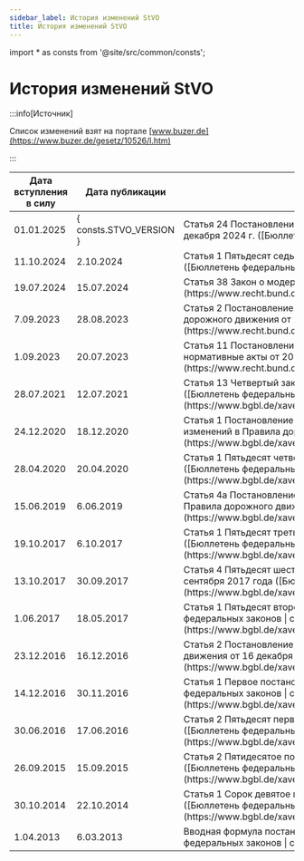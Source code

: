 ```yaml
---
sidebar_label: История изменений StVO
title: История изменений StVO
---
```


import * as consts from '@site/src/common/consts';

# История изменений StVO

:::info[Источник]

Список изменений взят на портале [www.buzer.de](https://www.buzer.de/gesetz/10526/l.htm)

:::

<table className="changes-table">
    <thead>
        <tr>
            <th>Дата вступления в силу</th>
            <th>Дата публикации</th>
            <th>Основание изменения</th>
            <th>Есть в переводе</th>
        </tr>
    </thead>
    <tbody>
        <tr>
            <td>01.01.2025</td>
            <td>{ consts.STVO_VERSION }</td>
            <td>Статья 24 Постановления об облегчении административной нагрузки для граждан, экономики и сокращения бюрократии
от 11 декабря 2024 г. ([Бюллетень федеральных законов | № 411](https://www.recht.bund.de/bgbl/1/2024/411/VO)).</td>
            <td>✅</td>
        </tr>
        <tr>
            <td>11.10.2024</td>
            <td>2.10.2024</td>
            <td>Статья 1 Пятьдесят седьмое постановление о внесении изменений в Правила дорожного движения от 2 октября
                2024 года ([Бюллетень федеральных законов | № 299](https://www.recht.bund.de/bgbl/1/2024/299/VO.html)).</td>
            <td>✅</td>
        </tr>
        <tr>
            <td>19.07.2024</td>
            <td>15.07.2024</td>
            <td>Статья 38 Закон о модернизации почтового права от 15 июля 2024 года ([Бюллетень федеральных законов | №
                236](https://www.recht.bund.de/bgbl/1/2024/236/VO.html)).</td>
            <td>✅</td>
        </tr>
        <tr>
            <td>7.09.2023</td>
            <td>28.08.2023</td>
            <td>Статья 2 Постановление о введении Регламента сопровождения транспортных средств и о внесении изменений в
                Правила дорожного движения от 28 августа 2023 года ([Бюллетень федеральных законов | № 236](https://www.recht.bund.de/bgbl/1/2023/236/VO)).</td>
            <td>✅</td>
        </tr>
        <tr>
            <td>1.09.2023</td>
            <td>20.07.2023</td>
            <td>Статья 11 Постановление о новой редакции Регламента регистрации транспортных средств и о внесении
                изменений в другие нормативные акты от 20 июля 2023 года ([Бюллетень федеральных законов | № 199](https://www.recht.bund.de/bgbl/1/2023/199/VO)).</td>
            <td>✅</td>
        </tr>
        <tr>
            <td>28.07.2021</td>
            <td>12.07.2021</td>
            <td>Статья 13 Четвертый закон о внесении изменений в Закон о дорожном движении и другие нормативные акты от
                12 июля 2021 года ([Бюллетень федеральных законов | стр. 3091](https://www.bgbl.de/xaver/bgbl/start.xav#__bgbl__%2F%2F*%5B%40attr_id%3D%27bgbl121s3091.pdf%27%5D__1732486722277)).</td>
            <td>✅</td>
        </tr>
        <tr>
            <td>24.12.2020</td>
            <td>18.12.2020</td>
            <td>Статья 1 Постановление о внесении изменений в Правила дорожного движения и Пятьдесят четвертое
                постановление о внесении изменений в Правила дорожного движения от 18 декабря 2020 года ([Бюллетень
                федеральных законов | стр. 3047](https://www.bgbl.de/xaver/bgbl/start.xav#__bgbl__%2F%2F*%5B%40attr_id%3D%27bgbl120s3047.pdf%27%5D__1732486963094)).</td>
            <td>✅</td>
        </tr>
        <tr>
            <td>28.04.2020</td>
            <td>20.04.2020</td>
            <td>Статья 1 Пятьдесят четвертое постановление о внесении изменений в Правила дорожного движения от 20
                апреля 2020 года ([Бюллетень федеральных законов | стр. 814](https://www.bgbl.de/xaver/bgbl/start.xav#__bgbl__%2F%2F*%5B%40attr_id%3D%27bgbl120s0814.pdf%27%5D__1732487020427)).</td>
            <td>✅</td>
        </tr>
        <tr>
            <td>15.06.2019</td>
            <td>6.06.2019</td>
            <td>Статья 4a Постановление об участии электрических малых транспортных средств в дорожном движении и о
                внесении изменений в Правила дорожного движения от 6 июня 2019 года ([Бюллетень федеральных законов |
                стр. 756](https://www.bgbl.de/xaver/bgbl/start.xav#__bgbl__%2F%2F*%5B%40attr_id%3D%27bgbl119s0756.pdf%27%5D__1732487052093)).</td>
            <td>✅</td>
        </tr>
        <tr>
            <td>19.10.2017</td>
            <td>6.10.2017</td>
            <td>Статья 1 Пятьдесят третье постановление о внесении изменений в Правила дорожного движения от 6 октября
                2017 года ([Бюллетень федеральных законов | стр. 3549](https://www.bgbl.de/xaver/bgbl/start.xav#__bgbl__%2F%2F*%5B%40attr_id%3D%27bgbl117s3549.pdf%27%5D__1732487084133)).</td>
            <td>✅</td>
        </tr>
        <tr>
            <td>13.10.2017</td>
            <td>30.09.2017</td>
            <td>Статья 4 Пятьдесят шестой закон об изменении уголовного законодательства – ответственность за незаконные
                автогонки от 30 сентября 2017 года ([Бюллетень федеральных законов | стр. 3532](https://www.bgbl.de/xaver/bgbl/start.xav#__bgbl__%2F%2F*%5B%40attr_id%3D%27bgbl117s3532.pdf%27%5D__1732487184555)).</td>
            <td>✅</td>
        </tr>
        <tr>
            <td>1.06.2017</td>
            <td>18.05.2017</td>
            <td>Статья 1 Пятьдесят второе постановление о внесении изменений в Правила дорожного движения от 18 мая 2017
                года ([Бюллетень федеральных законов | стр. 1282](https://www.bgbl.de/xaver/bgbl/start.xav#__bgbl__%2F%2F*%5B%40attr_id%3D%27bgbl117s1282.pdf%27%5D__1732487241034)).</td>
            <td>✅</td>
        </tr>
        <tr>
            <td>23.12.2016</td>
            <td>16.12.2016</td>
            <td>Статья 2 Постановление о внесении изменений в Правила строительства и эксплуатации трамваев и в Правила
                дорожного движения от 16 декабря 2016 года ([Бюллетень федеральных законов | стр. 2938](https://www.bgbl.de/xaver/bgbl/start.xav#__bgbl__%2F%2F*%5B%40attr_id%3D%27bgbl116s2938.pdf%27%5D__1732487291903)).</td>
            <td>✅</td>
        </tr>
        <tr>
            <td>14.12.2016</td>
            <td>30.11.2016</td>
            <td>Статья 1 Первое постановление о внесении изменений в Правила дорожного движения от 30 ноября 2016 года
                ([Бюллетень федеральных законов | стр. 2848](https://www.bgbl.de/xaver/bgbl/start.xav#__bgbl__%2F%2F*%5B%40attr_id%3D%27bgbl116s2848.pdf%27%5D__1732487332293)).</td>
            <td>✅</td>
        </tr>
        <tr>
            <td>30.06.2016</td>
            <td>17.06.2016</td>
            <td>Статья 2 Пятьдесят первое постановление о внесении изменений в Правила дорожного движения от 17 июня
                2016 года ([Бюллетень федеральных законов | стр. 1463](https://www.bgbl.de/xaver/bgbl/start.xav#__bgbl__%2F%2F*%5B%40attr_id%3D%27bgbl116s1463.pdf%27%5D__1732487371604)).</td>
            <td>✅</td>
        </tr>
        <tr>
            <td>26.09.2015</td>
            <td>15.09.2015</td>
            <td>Статья 2 Пятидесятое постановление о внесении изменений в Правила дорожного движения от 15 сентября 2015
                года ([Бюллетень федеральных законов | стр. 1573](https://www.bgbl.de/xaver/bgbl/start.xav#__bgbl__%2F%2F*%5B%40attr_id%3D%27bgbl115s1573.pdf%27%5D__1732487404259)).</td>
            <td>✅</td>
        </tr>
        <tr>
            <td>30.10.2014</td>
            <td>22.10.2014</td>
            <td>Статья 1 Сорок девятое постановление о внесении изменений в Правила дорожного движения от 22 октября
                2014 года ([Бюллетень федеральных законов | стр. 1635](https://www.bgbl.de/xaver/bgbl/start.xav#__bgbl__%2F%2F*%5B%40attr_id%3D%27bgbl114s1635.pdf%27%5D__1732487453302)).</td>
            <td>✅</td>
        </tr>
        <tr>
            <td>1.04.2013</td>
            <td>6.03.2013</td>
            <td>Вводная формула постановления о новой редакции Правил дорожного движения (StVO) от 6 марта 2013 года
                (Бюллетень федеральных законов | стр. 367).</td>
            <td>✅</td>
        </tr>
    </tbody>
</table>